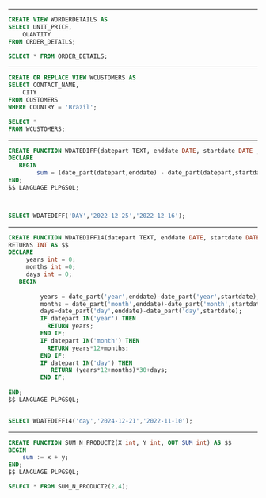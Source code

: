 
********************************************************
```sql
CREATE VIEW WORDERDETAILS AS
SELECT UNIT_PRICE,
	QUANTITY
FROM ORDER_DETAILS;

SELECT * FROM ORDER_DETAILS;
```


********************************************************
```sql
CREATE OR REPLACE VIEW WCUSTOMERS AS
SELECT CONTACT_NAME,
	CITY
FROM CUSTOMERS
WHERE COUNTRY = 'Brazil';

SELECT *
FROM WCUSTOMERS;
```
********************************************************

```sql
CREATE FUNCTION WDATEDIFF(datepart TEXT, enddate DATE, startdate DATE ,OUT SUM int ) AS $$
DECLARE
   BEGIN
        sum = (date_part(datepart,enddate) - date_part(datepart,startdate));
END;
$$ LANGUAGE PLPGSQL;



SELECT WDATEDIFF('DAY','2022-12-25','2022-12-16');
```
********************************************************

```sql
CREATE FUNCTION WDATEDIFF14(datepart TEXT, enddate DATE, startdate DATE ) 
RETURNS INT AS $$
DECLARE
     years int = 0;
	 months int =0;
	 days int = 0;
   BEGIN
   
         years = date_part('year',enddate)-date_part('year',startdate);
         months = date_part('month',enddate)-date_part('month',startdate);
		 days=date_part('day',enddate)-date_part('day',startdate);
         IF datepart IN('year') THEN
           RETURN years;
	     END IF;   
         IF datepart IN('month') THEN
		   RETURN years*12+months;
	     END IF;   
		 IF datepart IN('day') THEN
			RETURN (years*12+months)*30+days;
		 END IF;
		
END;
$$ LANGUAGE PLPGSQL;


SELECT WDATEDIFF14('day','2024-12-21','2022-11-10');
```
********************************************************
```sql
CREATE FUNCTION SUM_N_PRODUCT2(X int, Y int, OUT SUM int) AS $$
BEGIN
    sum := x + y;
END;
$$ LANGUAGE PLPGSQL;

SELECT * FROM SUM_N_PRODUCT2(2,4);
```

